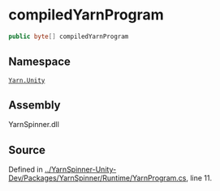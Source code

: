 # compiledYarnProgram

```csharp
public byte[] compiledYarnProgram
```

## Namespace

[`Yarn.Unity`](../)

## Assembly

YarnSpinner.dll

## Source

Defined in [../YarnSpinner-Unity-Dev/Packages/YarnSpinner/Runtime/YarnProgram.cs](https://github.com/YarnSpinnerTool/YarnSpinner-Unity//blob/develop/Runtime/YarnProgram.cs#L11), line 11.

